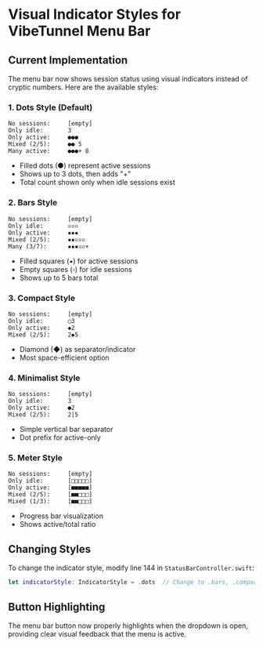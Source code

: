 # Visual Indicator Styles for VibeTunnel Menu Bar

## Current Implementation

The menu bar now shows session status using visual indicators instead of cryptic numbers. Here are the available styles:

### 1. **Dots Style** (Default)
```
No sessions:     [empty]
Only idle:       3
Only active:     ●●●
Mixed (2/5):     ●● 5
Many active:     ●●●+ 8
```
- Filled dots (●) represent active sessions
- Shows up to 3 dots, then adds "+"
- Total count shown only when idle sessions exist

### 2. **Bars Style**
```
No sessions:     [empty]
Only idle:       ▫︎▫︎▫︎
Only active:     ▪︎▪︎▪︎
Mixed (2/5):     ▪︎▪︎▫︎▫︎▫︎
Many (3/7):      ▪︎▪︎▪︎▫︎▫︎+
```
- Filled squares (▪︎) for active sessions
- Empty squares (▫︎) for idle sessions
- Shows up to 5 bars total

### 3. **Compact Style**
```
No sessions:     [empty]
Only idle:       ◯3
Only active:     ◆2
Mixed (2/5):     2◆5
```
- Diamond (◆) as separator/indicator
- Most space-efficient option

### 4. **Minimalist Style**
```
No sessions:     [empty]
Only idle:       3
Only active:     ●2
Mixed (2/5):     2|5
```
- Simple vertical bar separator
- Dot prefix for active-only

### 5. **Meter Style**
```
No sessions:     [empty]
Only idle:       [□□□□□]
Only active:     [■■■■■]
Mixed (2/5):     [■■□□□]
Mixed (1/3):     [■■□□□]
```
- Progress bar visualization
- Shows active/total ratio

## Changing Styles

To change the indicator style, modify line 144 in `StatusBarController.swift`:

```swift
let indicatorStyle: IndicatorStyle = .dots  // Change to .bars, .compact, etc.
```

## Button Highlighting

The menu bar button now properly highlights when the dropdown is open, providing clear visual feedback that the menu is active.